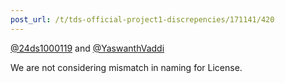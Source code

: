 ```yaml
---
post_url: /t/tds-official-project1-discrepencies/171141/420
---
```

[@24ds1000119](/u/24ds1000119) and [@YaswanthVaddi](/u/yaswanthvaddi)

We are not considering mismatch in naming for License.